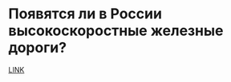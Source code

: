 # Появятся ли в России высокоскоростные железные дороги?



[LINK](https://varlamov.ru/3756636.html)